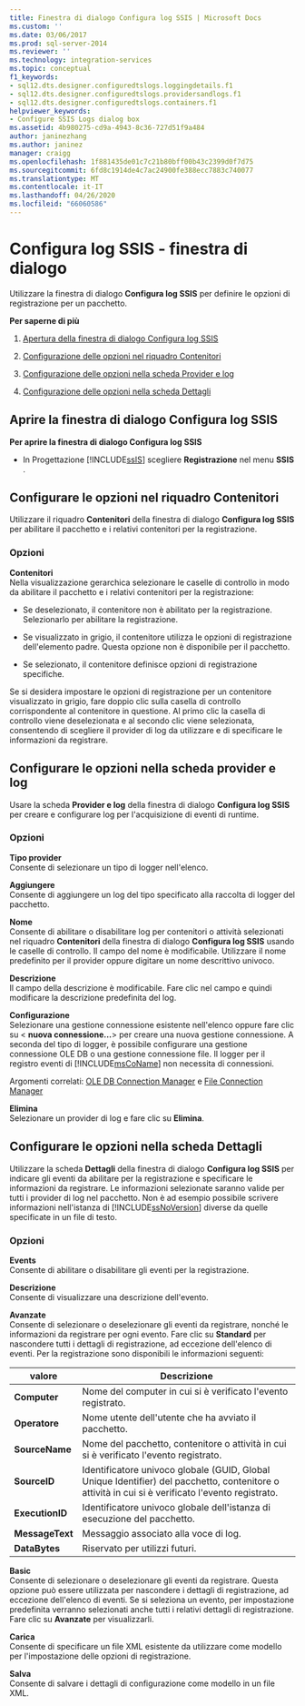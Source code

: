 ```yaml
---
title: Finestra di dialogo Configura log SSIS | Microsoft Docs
ms.custom: ''
ms.date: 03/06/2017
ms.prod: sql-server-2014
ms.reviewer: ''
ms.technology: integration-services
ms.topic: conceptual
f1_keywords:
- sql12.dts.designer.configuredtslogs.loggingdetails.f1
- sql12.dts.designer.configuredtslogs.providersandlogs.f1
- sql12.dts.designer.configuredtslogs.containers.f1
helpviewer_keywords:
- Configure SSIS Logs dialog box
ms.assetid: 4b980275-cd9a-4943-8c36-727d51f9a484
author: janinezhang
ms.author: janinez
manager: craigg
ms.openlocfilehash: 1f881435de01c7c21b80bff00b43c2399d0f7d75
ms.sourcegitcommit: 6fd8c1914de4c7ac24900fe388ecc7883c740077
ms.translationtype: MT
ms.contentlocale: it-IT
ms.lasthandoff: 04/26/2020
ms.locfileid: "66060586"
---
```

# <a name="configure-ssis-logs-dialog-box"></a>Configura log SSIS - finestra di dialogo
  Utilizzare la finestra di dialogo **Configura log SSIS** per definire le opzioni di registrazione per un pacchetto.  
  
 **Per saperne di più**  
  
1.  [Apertura della finestra di dialogo Configura log SSIS](#open_dialog)  
  
2.  [Configurazione delle opzioni nel riquadro Contenitori](#container)  
  
3.  [Configurazione delle opzioni nella scheda Provider e log](#provider)  
  
4.  [Configurazione delle opzioni nella scheda Dettagli](#detail)  
  
##  <a name="open-the-configure-ssis-logs-dialog-box"></a><a name="open_dialog"></a>Aprire la finestra di dialogo Configura log SSIS  
 **Per aprire la finestra di dialogo Configura log SSIS**  
  
-   In Progettazione [!INCLUDE[ssIS](../includes/ssis-md.md)] scegliere **Registrazione** nel menu **SSIS** .  
  
##  <a name="configure-the-options-in-the-containers-pane"></a><a name="container"></a>Configurare le opzioni nel riquadro Contenitori  
 Utilizzare il riquadro **Contenitori** della finestra di dialogo **Configura log SSIS** per abilitare il pacchetto e i relativi contenitori per la registrazione.  
  
### <a name="options"></a>Opzioni  
 **Contenitori**  
 Nella visualizzazione gerarchica selezionare le caselle di controllo in modo da abilitare il pacchetto e i relativi contenitori per la registrazione:  
  
-   Se deselezionato, il contenitore non è abilitato per la registrazione. Selezionarlo per abilitare la registrazione.  
  
-   Se visualizzato in grigio, il contenitore utilizza le opzioni di registrazione dell'elemento padre. Questa opzione non è disponibile per il pacchetto.  
  
-   Se selezionato, il contenitore definisce opzioni di registrazione specifiche.  
  
 Se si desidera impostare le opzioni di registrazione per un contenitore visualizzato in grigio, fare doppio clic sulla casella di controllo corrispondente al contenitore in questione. Al primo clic la casella di controllo viene deselezionata e al secondo clic viene selezionata, consentendo di scegliere il provider di log da utilizzare e di specificare le informazioni da registrare.  
  
##  <a name="configure-the-options-on-the-providers-and-logs-tab"></a><a name="provider"></a>Configurare le opzioni nella scheda provider e log  
 Usare la scheda **Provider e log** della finestra di dialogo **Configura log SSIS** per creare e configurare log per l'acquisizione di eventi di runtime.  
  
### <a name="options"></a>Opzioni  
 **Tipo provider**  
 Consente di selezionare un tipo di logger nell'elenco.  
  
 **Aggiungere**  
 Consente di aggiungere un log del tipo specificato alla raccolta di logger del pacchetto.  
  
 **Nome**  
 Consente di abilitare o disabilitare log per contenitori o attività selezionati nel riquadro **Contenitori** della finestra di dialogo **Configura log SSIS** usando le caselle di controllo. Il campo del nome è modificabile. Utilizzare il nome predefinito per il provider oppure digitare un nome descrittivo univoco.  
  
 **Descrizione**  
 Il campo della descrizione è modificabile. Fare clic nel campo e quindi modificare la descrizione predefinita del log.  
  
 **Configurazione**  
 Selezionare una gestione connessione esistente nell'elenco oppure fare clic su \< **nuova connessione...**> per creare una nuova gestione connessione. A seconda del tipo di logger, è possibile configurare una gestione connessione OLE DB o una gestione connessione file. Il logger per il registro eventi di [!INCLUDE[msCoName](../includes/msconame-md.md)] non necessita di connessioni.  
  
 Argomenti correlati: [OLE DB Connection Manager](connection-manager/ole-db-connection-manager.md) e [File Connection Manager](connection-manager/file-connection-manager.md)  
  
 **Elimina**  
 Selezionare un provider di log e fare clic su **Elimina**.  
  
##  <a name="configure-the-options-on-the-details-tab"></a><a name="detail"></a>Configurare le opzioni nella scheda Dettagli  
 Utilizzare la scheda **Dettagli** della finestra di dialogo **Configura log SSIS** per indicare gli eventi da abilitare per la registrazione e specificare le informazioni da registrare. Le informazioni selezionate saranno valide per tutti i provider di log nel pacchetto. Non è ad esempio possibile scrivere informazioni nell'istanza di [!INCLUDE[ssNoVersion](../includes/ssnoversion-md.md)] diverse da quelle specificate in un file di testo.  
  
### <a name="options"></a>Opzioni  
 **Events**  
 Consente di abilitare o disabilitare gli eventi per la registrazione.  
  
 **Descrizione**  
 Consente di visualizzare una descrizione dell'evento.  
  
 **Avanzate**  
 Consente di selezionare o deselezionare gli eventi da registrare, nonché le informazioni da registrare per ogni evento. Fare clic su **Standard** per nascondere tutti i dettagli di registrazione, ad eccezione dell'elenco di eventi. Per la registrazione sono disponibili le informazioni seguenti:  
  
|valore|Descrizione|  
|-----------|-----------------|  
|**Computer**|Nome del computer in cui si è verificato l'evento registrato.|  
|**Operatore**|Nome utente dell'utente che ha avviato il pacchetto.|  
|**SourceName**|Nome del pacchetto, contenitore o attività in cui si è verificato l'evento registrato.|  
|**SourceID**|Identificatore univoco globale (GUID, Global Unique Identifier) del pacchetto, contenitore o attività in cui si è verificato l'evento registrato.|  
|**ExecutionID**|Identificatore univoco globale dell'istanza di esecuzione del pacchetto.|  
|**MessageText**|Messaggio associato alla voce di log.|  
|**DataBytes**|Riservato per utilizzi futuri.|  
  
 **Basic**  
 Consente di selezionare o deselezionare gli eventi da registrare. Questa opzione può essere utilizzata per nascondere i dettagli di registrazione, ad eccezione dell'elenco di eventi. Se si seleziona un evento, per impostazione predefinita verranno selezionati anche tutti i relativi dettagli di registrazione. Fare clic su **Avanzate** per visualizzarli.  
  
 **Carica**  
 Consente di specificare un file XML esistente da utilizzare come modello per l'impostazione delle opzioni di registrazione.  
  
 **Salva**  
 Consente di salvare i dettagli di configurazione come modello in un file XML.  
  
  
